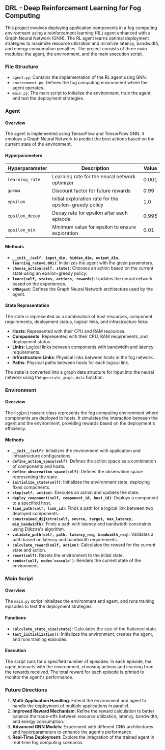 ## DRL - Deep Reinforcement Learning for Fog Computing

This project involves deploying application components in a fog computing environment using a reinforcement learning (RL) agent enhanced with a Graph Neural Network (GNN). The RL agent learns optimal deployment strategies to maximize resource utilization and minimize latency, bandwidth, and energy consumption penalties. The project consists of three main modules: the agent, the environment, and the main execution script.

### File Structure

- `agent.py`: Contains the implementation of the RL agent using GNN.
- `environment.py`: Defines the fog computing environment where the agent operates.
- `main.py`: The main script to initialize the environment, train the agent, and test the deployment strategies.

### Agent

#### Overview

The agent is implemented using TensorFlow and TensorFlow GNN. It employs a Graph Neural Network to predict the best actions based on the current state of the environment.

#### Hyperparameters

| Hyperparameter   | Description                                               | Value  |
|------------------|-----------------------------------------------------------|--------|
| `learning_rate`  | Learning rate for the neural network optimizer            | 0.001  |
| `gamma`          | Discount factor for future rewards                        | 0.99   |
| `epsilon`        | Initial exploration rate for the epsilon-greedy policy    | 1.0    |
| `epsilon_decay`  | Decay rate for epsilon after each episode                 | 0.995  |
| `epsilon_min`    | Minimum value for epsilon to ensure exploration           | 0.01   |

#### Methods

- **`__init__(self, input_dim, hidden_dim, output_dim, learning_rate=0.001)`**: Initializes the agent with the given parameters.
- **`choose_action(self, state)`**: Chooses an action based on the current state using an epsilon-greedy policy.
- **`learn(self, states, actions, rewards)`**: Updates the neural network based on the experiences.
- **`GNNAgent`**: Defines the Graph Neural Network architecture used by the agent.

#### State Representation

The state is represented as a combination of host resources, component requirements, deployment status, logical links, and infrastructure links:

- **Hosts**: Represented with their CPU and RAM resources.
- **Components**: Represented with their CPU, RAM requirements, and deployment status.
- **Links**: Logical links between components with bandwidth and latency requirements.
- **Infrastructure Links**: Physical links between hosts in the fog network.
- **Paths**: Physical paths between hosts for each logical link.

The state is converted into a graph data structure for input into the neural network using the `generate_graph_data` function.

### Environment

#### Overview

The `FogEnvironment` class represents the fog computing environment where components are deployed to hosts. It simulates the interaction between the agent and the environment, providing rewards based on the deployment's efficiency.

#### Methods

- **`__init__(self)`**: Initializes the environment with application and infrastructure configurations.
- **`define_action_space(self)`**: Defines the action space as a combination of components and hosts.
- **`define_observation_space(self)`**: Defines the observation space representing the state.
- **`initialize_state(self)`**: Initializes the environment state, deploying fixed components.
- **`step(self, action)`**: Executes an action and updates the state.
- **`deploy_component(self, component_id, host_id)`**: Deploys a component to a specified host.
- **`find_path(self, link_id)`**: Finds a path for a logical link between two deployed components.
- **`constrained_dijkstra(self, source, target, max_latency, min_bandwidth)`**: Finds a path with latency and bandwidth constraints using Dijkstra's algorithm.
- **`validate_path(self, path, latency_req, bandwidth_req)`**: Validates a path based on latency and bandwidth requirements.
- **`calculate_reward(self, action)`**: Calculates the reward for the current state and action.
- **`reset(self)`**: Resets the environment to the initial state.
- **`render(self, mode='console')`**: Renders the current state of the environment.

### Main Script

#### Overview

The `main.py` script initializes the environment and agent, and runs training episodes to test the deployment strategies.

#### Functions

- **`calculate_state_size(state)`**: Calculates the size of the flattened state.
- **`test_initialization()`**: Initializes the environment, creates the agent, and runs training episodes.

#### Execution

The script runs for a specified number of episodes. In each episode, the agent interacts with the environment, choosing actions and learning from the rewards received. The total reward for each episode is printed to monitor the agent's performance.

### Future Directions

1. **Multi-Application Handling**: Extend the environment and agent to handle the deployment of multiple applications in parallel.
2. **Improved Reward Mechanism**: Refine the reward calculation to better balance the trade-offs between resource utilization, latency, bandwidth, and energy consumption.
3. **Advanced GNN Models**: Experiment with different GNN architectures and hyperparameters to enhance the agent's performance.
4. **Real-Time Deployment**: Explore the integration of the trained agent in real-time fog computing scenarios.


